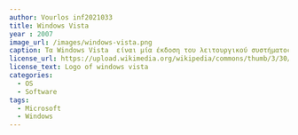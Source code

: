 ```yaml
---
author: Vourlos inf2021033
title: Windows Vista
year : 2007 
image_url: /images/windows-vista.png
caption: Τα Windows Vista  είναι μία έκδοση του λειτουργικού συστήματος Microsoft Windows της Microsoft. Κυκλοφόρησαν στις 30 Ιανουαρίου 2007 σε πέντε εκδόσεις τα Windows Vista Home Basic, που απευθύνονται στους οικιακούς χρήστες και διαθέτει το βασικό UI χωρίς Aero Glass Interface, τα Windows Vista Home Premium που απευθύνονται στους τυπικούς χρήστες και περιλαμβάνει τόσο το Aero Glass Interface, όσο και το Media Center αλλά και υποστήριξη tablet PC και HDTV, τα Windows Vista Business που απευθύνονται σε μικρές / μικρομεσαίες επιχειρήσεις (έχουν Aero, εργαλεία λήψης αντιγράφων ασφαλείας για επιχείρησης, τον Meeting Space, τον IIS Web και το Windows fax and Scan) και τέλος η πιο πλήρης έκδοση των Windows Vista τα Windows Vista Ultimate, που απευθύνονται σε επαγγελματίες και φανατικούς παιχνιδιών, και περιλαμβάνουν τα χαρακτηριστικά των εκδόσεων Business και Home Premium.
license_url: https://upload.wikimedia.org/wikipedia/commons/thumb/3/30/Unofficial_fan_made_Windows_Vista_logo_variant.svg/150px-Unofficial_fan_made_Windows_Vista_logo_variant.svg.png?20190606031153
license_text: Logo of windows vista
categories:
  - OS
  - Software
tags:
  - Microsoft
  - Windows
---
```

